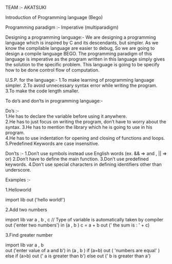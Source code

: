 TEAM :-  AKATSUKI

Introduction of Programming language (Bego)

Programming paradigm :- Imperative (multiparadigm)

Designing a programming language:- 
     We are designing a programming language which is inspired by C and its descendants, but simpler. As we know the compilable language are easier to debug, So we are going to design a compile language BEGO. The programming paradigm of this language is imperative as the program written in this language simply gives the solution to the specific problem. This language is going to be specify how to be done control flow of computation. 

U.S.P. for the language:- 
1.To make learning of programming language simpler.
2.To avoid unnecessary syntax error while writing the program.
3.To make the code length smaller.  

To do’s and don’ts in programming language:-

Do’s :-  
1.He has to declare the variable before using it anywhere.  
2.He has to just focus on writing the program, don’t have to worry about the syntax.
3.He has to mention the library which he is going to use in his program.  
4.He has to use indentation for opening and closing of functions and loops.
5.Predefined Keywords are case insensitive.

Don’ts :- 
1.Don’t use symbols instead use English words (ex. && => and  ,  || => or)
2.Don’t have to define the main function.
3.Don’t use predefined keywords.
4.Don’t use special characters in defining identifiers other than underscore.


Examples :-

1.Helloworld

import lib
out ('hello world!')

2.Add two numbers

import lib
var a , b , c     // Type of variable is automatically taken by compiler
out ('enter two numbers')
in (a , b )
c = a + b
out (' the sum is : ' + c) 

3.Find greater number 

import lib
var a , b					  								
out ('enter value of a and b')
in (a , b )
if (a=b)
	out ( 'numbers are equal' )
else if (a>b)
	out (' a is greater than b')
else 
	out (' b is greater than a')
